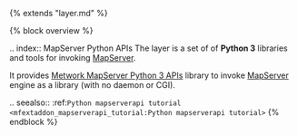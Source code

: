 {% extends "layer.md" %}

{% block overview %}

.. index:: MapServer Python APIs
The layer is a set of of **Python 3** libraries and tools for invoking [MapServer](http://mapserver.org).

It provides [Metwork MapServer Python 3 APIs](https://github.com/metwork-framework/mapserverapi_python) library to invoke [MapServer](http://mapserver.org) engine as a library (with no daemon or CGI).
    
.. seealso::
    :ref:`Python mapserverapi tutorial <mfextaddon_mapserverapi_tutorial:Python mapserverapi tutorial>`
{% endblock %}
